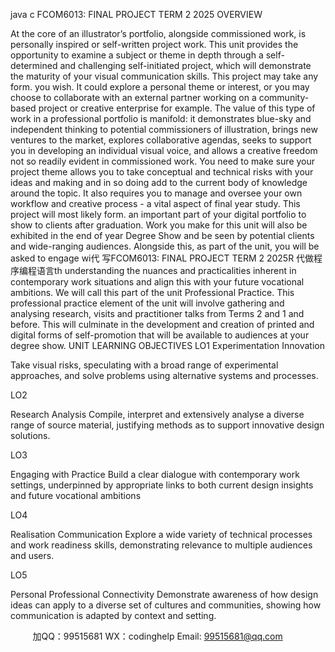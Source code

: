java c
FCOM6013:   FINAL   PROJECT
TERM   2
2025
OVERVIEW


At the core of an illustrator’s portfolio, alongside commissioned work, is personally inspired or self-written project work. This unit provides the opportunity to examine a subject or theme in depth through a self-determined and challenging self-initiated project, which will demonstrate the maturity of your visual communication skills.
This project may take any form. you wish. It could explore a personal theme or interest, or you may choose to collaborate with an external partner working on a community-based project or creative enterprise for example.
The value of this type of work in a professional portfolio is manifold: it demonstrates blue-sky and independent thinking to potential commissioners of illustration, brings new ventures to the market, explores collaborative agendas, seeks to support you in developing an individual visual voice, and allows a creative freedom not so readily evident in commissioned work.
You need to make sure your project theme allows you to take conceptual and technical risks with your ideas and making and in so doing add to the current body of knowledge around the topic. It also requires you to manage and oversee your own workflow and creative process - a vital aspect of final year study.
This project will most likely form. an important part of your digital portfolio to show to clients after graduation. Work you make for this unit will also be exhibited in the end of year Degree Show and be seen by potential clients and wide-ranging audiences.
Alongside this, as part of the unit, you will be asked to engage wi代 写FCOM6013: FINAL PROJECT TERM 2 2025R
代做程序编程语言th understanding the nuances and practicalities inherent in contemporary work situations and align this with your future vocational ambitions. We will call this part of the unit Professional Practice. This professional practice element of the unit will involve gathering and analysing research, visits and practitioner talks from Terms 2 and 1 and before. This will culminate in the development and creation of printed and digital forms of self-promotion that will be available to audiences at your degree show.
UNIT LEARNING OBJECTIVES
LO1
Experimentation  Innovation


Take visual risks, speculating with a broad range of experimental approaches, and solve problems using alternative systems and processes.




LO2




Research  Analysis
Compile, interpret and extensively analyse a diverse range of source material, justifying methods as to support innovative design solutions.




LO3




Engaging with Practice
Build a clear dialogue with contemporary work settings, underpinned by appropriate links to both current design insights and future vocational ambitions




LO4




Realisation  Communication
Explore a wide variety of technical processes and work readiness skills, demonstrating relevance to multiple audiences and users.




LO5




Personal  Professional Connectivity
Demonstrate awareness of how design ideas can apply to a diverse set of cultures and communities, showing how communication is adapted by context and setting.





         
加QQ：99515681  WX：codinghelp  Email: 99515681@qq.com
